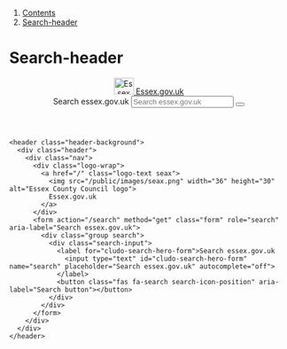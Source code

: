 1.  [Contents](/docs/core/design/overview)
2.  [Search-header](#)

# Search-header

<header class="header-background">
  <div class="header">
    <div class="nav">
      <div class="logo-wrap">
        <a href="/" class="logo-text seax">
          <img src="/public/images/seax.png" width="36" height="30" alt="Essex County Council logo">
          Essex.gov.uk
        </a>
      </div>
      <form action="/search" method="get" class="form" role="search" aria-label="Search essex.gov.uk">
        <div class="group search">
          <div class="search-input">
            <label for="cludo-search-hero-form">Search essex.gov.uk
              <input type="text" id="cludo-search-hero-form" name="search" placeholder="Search essex.gov.uk" autocomplete="off">
            </label>
            <button class="fas fa-search search-icon-position" aria-label="Search button"></button>
          </div>
        </div>
      </form>
    </div>
  </div>
</header>

    <header class="header-background">
      <div class="header">
        <div class="nav">
          <div class="logo-wrap">
            <a href="/" class="logo-text seax">
              <img src="/public/images/seax.png" width="36" height="30" alt="Essex County Council logo">
              Essex.gov.uk
            </a>
          </div>
          <form action="/search" method="get" class="form" role="search" aria-label="Search essex.gov.uk">
            <div class="group search">
              <div class="search-input">
                <label for="cludo-search-hero-form">Search essex.gov.uk
                  <input type="text" id="cludo-search-hero-form" name="search" placeholder="Search essex.gov.uk" autocomplete="off">
                </label>
                <button class="fas fa-search search-icon-position" aria-label="Search button"></button>
              </div>
            </div>
          </form>
        </div>
      </div>
    </header>